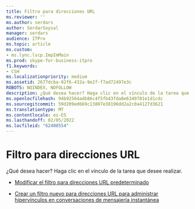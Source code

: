 ```yaml
---
title: Filtro para direcciones URL
ms.reviewer: ''
ms.author: serdars
author: SerdarSoysal
manager: serdars
audience: ITPro
ms.topic: article
ms.custom:
- ms.lync.lscp.ImpImMain
ms.prod: skype-for-business-itpro
f1.keywords:
- CSH
ms.localizationpriority: medium
ms.assetid: 2677dcba-92f6-432a-9e2f-f7ad72497e3c
ROBOTS: NOINDEX, NOFOLLOW
description: ¿Qué desea hacer? Haga clic en el vínculo de la tarea que desee realizar.
ms.openlocfilehash: 94b92564adb86c4f5fb43fda8e6349701e1d1cdc
ms.sourcegitcommit: 59d209ed669c13807e38196dd2a2c0a4127d3621
ms.translationtype: MT
ms.contentlocale: es-ES
ms.lasthandoff: 02/05/2022
ms.locfileid: "62400554"
---
```

# <a name="url-filter"></a>Filtro para direcciones URL

¿Qué desea hacer? Haga clic en el vínculo de la tarea que desee realizar.

- [Modificar el filtro para direcciones URL predeterminado](/previous-versions/office/lync-server-2013/lync-server-2013-modify-the-default-url-filter)

- [Crear un filtro nuevo para direcciones URL para administrar hipervínculos en conversaciones de mensajería instantánea](/previous-versions/office/lync-server-2013/lync-server-2013-create-a-new-url-filter-to-handle-hyperlinks-in-im-conversations)